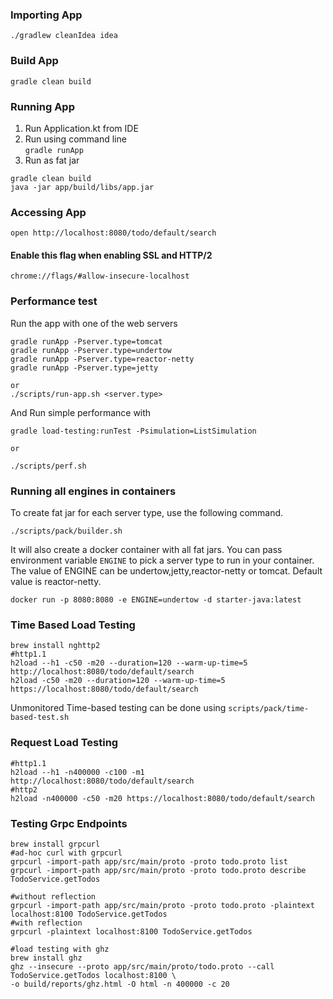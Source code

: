 
### Importing App
```
./gradlew cleanIdea idea
```

### Build App
```
gradle clean build
```

### Running App
1. Run Application.kt from IDE
2. Run using command line \
    ```gradle runApp```
3. Run as fat jar

```
gradle clean build
java -jar app/build/libs/app.jar
```

### Accessing App
```
open http://localhost:8080/todo/default/search
```

#### Enable this flag when enabling SSL and HTTP/2
```
chrome://flags/#allow-insecure-localhost
```


### Performance test

Run the app with one of the web servers
```
gradle runApp -Pserver.type=tomcat
gradle runApp -Pserver.type=undertow
gradle runApp -Pserver.type=reactor-netty
gradle runApp -Pserver.type=jetty

or
./scripts/run-app.sh <server.type>
```

And Run simple performance with 
```
gradle load-testing:runTest -Psimulation=ListSimulation

or

./scripts/perf.sh
``` 

### Running all engines in containers
To create fat jar for each server type, use the following command.
```
./scripts/pack/builder.sh
```
It will also create a docker container with all fat jars. You can pass environment variable ```ENGINE``` to pick
a server type to run in your container. The value of ENGINE can be undertow,jetty,reactor-netty or tomcat. 
Default value is reactor-netty.

```
docker run -p 8080:8080 -e ENGINE=undertow -d starter-java:latest
```


### Time Based Load Testing
```
brew install nghttp2
#http1.1
h2load --h1 -c50 -m20 --duration=120 --warm-up-time=5 http://localhost:8080/todo/default/search
h2load -c50 -m20 --duration=120 --warm-up-time=5 https://localhost:8080/todo/default/search
```

Unmonitored Time-based testing can be done using ```scripts/pack/time-based-test.sh```

### Request Load Testing
```
#http1.1
h2load --h1 -n400000 -c100 -m1 http://localhost:8080/todo/default/search
#http2
h2load -n400000 -c50 -m20 https://localhost:8080/todo/default/search
```

### Testing Grpc Endpoints

```
brew install grpcurl
#ad-hoc curl with grpcurl
grpcurl -import-path app/src/main/proto -proto todo.proto list 
grpcurl -import-path app/src/main/proto -proto todo.proto describe TodoService.getTodos 

#without reflection
grpcurl -import-path app/src/main/proto -proto todo.proto -plaintext localhost:8100 TodoService.getTodos
#with reflection
grpcurl -plaintext localhost:8100 TodoService.getTodos

#load testing with ghz
brew install ghz
ghz --insecure --proto app/src/main/proto/todo.proto --call TodoService.getTodos localhost:8100 \
-o build/reports/ghz.html -O html -n 400000 -c 20 
```
